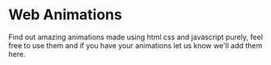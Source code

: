 # Web Animations
Find out amazing animations made using html css and javascript purely, feel free to use them and if you have your animations let us know we'll add them here.
